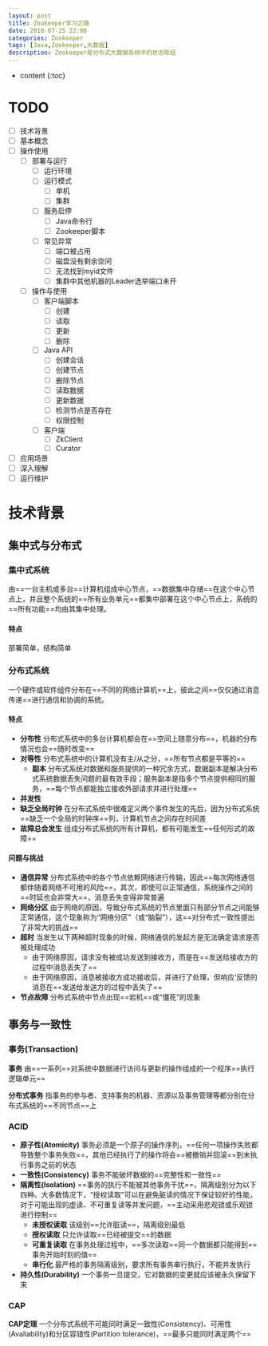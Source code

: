 ```yaml
---
layout: post
title: Zookeeper学习之路
date: 2018-07-25 22:00
categories: Zookeeper
tags: [Java,Zookeeper,大数据]
description: Zookeeper是分布式大数据系统中的状态枢纽
---
```

* content
{:toc}

# TODO
- [ ] 技术背景
- [ ] 基本概念
- [ ] 操作使用
    - [ ] 部署与运行
        - [ ] 运行环境
        - [ ] 运行模式
            - [ ] 单机
            - [ ] 集群
        - [ ] 服务启停
            - [ ] Java命令行
            - [ ] Zookeeper脚本
        - [ ] 常见异常
            - [ ] 端口被占用
            - [ ] 磁盘没有剩余空间
            - [ ] 无法找到myid文件
            - [ ] 集群中其他机器的Leader选举端口未开
    - [ ] 操作与使用
        - [ ] 客户端脚本
            - [ ] 创建
            - [ ] 读取
            - [ ] 更新
            - [ ] 删除
        - [ ] Java API
            - [ ] 创建会话
            - [ ] 创建节点
            - [ ] 删除节点
            - [ ] 读取数据
            - [ ] 更新数据
            - [ ] 检测节点是否存在
            - [ ] 权限控制
        - [ ] 客户端
            - [ ] ZkClient
            - [ ] Curator
- [ ] 应用场景
- [ ] 深入理解
- [ ] 运行维护

# 技术背景
## 集中式与分布式
### 集中式系统
由==一台主机或多台==计算机组成中心节点，==数据集中存储==在这个中心节点上，并且整个系统的==所有业务单元==都集中部署在这个中心节点上，系统的==所有功能==均由其集中处理。
#### 特点
部署简单，结构简单
### 分布式系统
一个硬件或软件组件分布在==不同的网络计算机==上，彼此之间==仅仅通过消息传递==进行通信和协调的系统。
#### 特点
- **分布性** 分布式系统中的多台计算机都会在==空间上随意分布==，机器的分布情况也会==随时改变==
- **对等性** 分布式系统中的计算机没有主/从之分，==所有节点都是平等的==
    - **副本** 分布式系统对数据和服务提供的一种冗余方式，数据副本是解决分布式系统数据丢失问题的最有效手段；服务副本是指多个节点提供相同的服务，==每个节点都能独立接收外部请求并进行处理==
- **并发性**
- **缺乏全局时钟** 在分布式系统中很难定义两个事件发生的先后，因为分布式系统==缺乏一个全局的时钟序==列，计算机节点之间存在时间差
- **故障总会发生** 组成分布式系统的所有计算机，都有可能发生==任何形式的故障==
#### 问题与挑战
- **通信异常** 分布式系统中的各个节点依赖网络进行传输，因此==每次网络通信都伴随着网络不可用的风险==，其次，即使可以正常通信，系统操作之间的==时延也会非常大==，消息丢失变得非常普遍
- **网络分区** 由于网络的原因，导致分布式系统的节点里面只有部分节点之间能够正常通信，这个现象称为“网络分区”（或“脑裂”），这==对分布式一致性提出了非常大的挑战==
- **超时** 当发生以下两种超时现象的时候，网络通信的发起方是无法确定请求是否被处理成功
    - 由于网络原因，请求没有被成功发送到接收方，而是在==发送给接收方的过程中消息丢失了==
    - 由于网络原因，消息被接收方成功接收后，并进行了处理，但响应‘反馈的消息在==发送给发送方的过程中丢失了==
- **节点故障** 分布式系统中节点出现==宕机==或“僵死”的现象
## 事务与一致性
### 事务(Transaction)
**事务**
由==一系列==对系统中数据进行访问与更新的操作组成的一个程序==执行逻辑单元==

**分布式事务**
指事务的参与者、支持事务的机器、资源以及事务管理等都分别在分布式系统的==不同节点==上
### ACID
- **原子性(Atomicity)** 事务必须是一个原子的操作序列，==任何一项操作失败都导致整个事务失败==，其他已经执行了的操作将会==被撤销并回滚==到未执行事务之前的状态
- **一致性(Consistency)** 事务不能破坏数据的==完整性和一致性==
- **隔离性(Isolation)** ==事务的执行不能被其他事务干扰==，隔离级别分为以下四种。大多数情况下，“授权读取”可以在避免脏读的情况下保证较好的性能，对于可能出现的虚读、不可重复读等并发问题，==主动采用悲观锁或乐观锁进行控制==
    - **未授权读取** 该级别==允许脏读==，隔离级别最低
    - **授权读取** 只允许读取==已经被提交==的数据
    - **可重复读取** 在事务处理过程中，==多次读取==同一个数据都只能得到==事务开始时刻的值==
    - **串行化** 最严格的事务隔离级别，要求所有事务串行执行，不能并发执行
- **持久性(Durability)** 一个事务一旦提交，它对数据的变更就应该被永久保留下来
### CAP
**CAP定理**
一个分布式系统不可能同时满足一致性(Consistency)、可用性(Avaliability)和分区容错性(Partition tolerance)，==最多只能同时满足两个==
